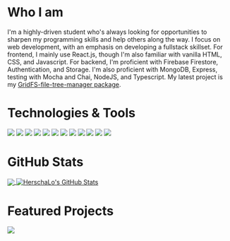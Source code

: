 <!-- More info, tips and tricks for making GitHub Profile README can be found in my article at https://towardsdatascience.com/build-a-stunning-readme-for-your-github-profile-9b80434fe5d7 -->

# Who I am

I'm a highly-driven student who's always looking for opportunities to sharpen my programming skills and help others along the way. I focus on web development, with an emphasis on developing a fullstack skillset. For frontend, I mainly use React.js, though I'm also familiar with vanilla HTML, CSS, and Javascript. For backend, I'm proficient with Firebase Firestore, Authentication, and Storage. I'm also proficient with MongoDB, Express, testing with Mocha and Chai, NodeJS, and Typescript. My latest project is my <a href="https://github.com/HerschaLo/GridFS-file-tree-manager">GridFS-file-tree-manager package</a>. 

# Technologies & Tools
![](https://img.shields.io/badge/-ReactJS-202020?logo=react)
![](https://img.shields.io/badge/-Javascript-202020?logo=javascript)
![](https://img.shields.io/badge/-Firebase-202020?logo=firebase)
![](https://img.shields.io/badge/-NodeJS-202020?logo=node.js)
![](https://img.shields.io/badge/-HTML-202020?logo=html5)
![](https://img.shields.io/badge/-CSS-202020?logo=css3)
![](https://img.shields.io/badge/-Gatsby-202020?logo=gatsby)
![](https://img.shields.io/badge/-MongoDB-202020?logo=mongodb)
![](https://img.shields.io/badge/-Typescript-202020?logo=typescript)
![](https://img.shields.io/badge/-Express-202020?logo=express)
![](https://img.shields.io/badge/-Mocha-202020?logo=mocha)
![](https://img.shields.io/badge/-Chai-202020?logo=chai)
# GitHub Stats

<a href="https://github.com/HerschaLo/HerschaLo">
  <img align="center" src="https://github-readme-stats.vercel.app/api/top-langs/?username=HerschaLo&hide=java,tex&title_color=ffffff&text_color=c9cacd&icon_color=2bbc8a&bg_color=1d1f21&langs_count=4" />
</a>
<a href="https://github.com/HerschaLo/HerschaLo">
  <img align="center" src="https://github-readme-stats.vercel.app/api?username=HerschaLo&show_icons=true&line_height=27&count_private=true&title_color=ffffff&text_color=c9cacc&icon_color=2bbc8a&bg_color=1d1f21" alt="HerschaLo's GitHub Stats" />
</a>

# Featured Projects
<a href="https://github.com/HerschaLo/GridFS-file-tree-manager">
  <img align="center" src="https://github-readme-stats.vercel.app/api/pin/?username=HerschaLo&repo=gridfs-file-tree-manager&title_color=ffffff&text_color=c9cacd&icon_color=2bbc8a&bg_color=1d1f21" />
</a>


 

